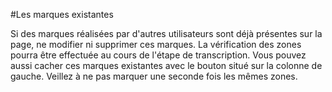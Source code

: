 #Les marques existantes

Si des marques réalisées par d'autres utilisateurs sont déjà présentes sur la page, ne modifier ni supprimer ces marques. La vérification des zones pourra être effectuée au cours de l'étape de transcription.
Vous pouvez aussi cacher ces marques existantes avec le bouton situé sur la colonne de gauche. Veillez à ne pas marquer une seconde fois les mêmes zones.
